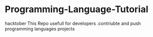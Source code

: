 # Programming-Language-Tutorial
hacktober
This Repo usefull for developers .contriubte and push programming languages projects
